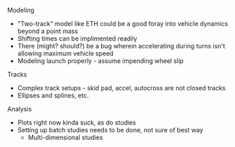 Modeling
- "Two-track" model like ETH could be a good foray into vehicle dynamics beyond a point mass
- Shifting times can be implimented readily
- There (might? should?) be a bug wherein accelerating during turns isn't allowing maximum vehicle speed
- Modeling launch properly - assume impending wheel slip

Tracks
- Complex track setups - skid pad, accel, autocross are not closed tracks
- Ellipses and splines, etc.

Analysis
- Plots right now kinda suck, as do studies
- Setting up batch studies needs to be done, not sure of best way
	- Multi-dimensional studies

	